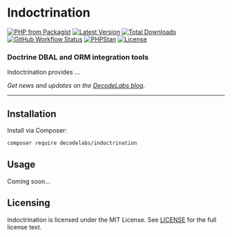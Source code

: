 # Indoctrination

[![PHP from Packagist](https://img.shields.io/packagist/php-v/decodelabs/indoctrination?style=flat)](https://packagist.org/packages/decodelabs/indoctrination)
[![Latest Version](https://img.shields.io/packagist/v/decodelabs/indoctrination.svg?style=flat)](https://packagist.org/packages/decodelabs/indoctrination)
[![Total Downloads](https://img.shields.io/packagist/dt/decodelabs/indoctrination.svg?style=flat)](https://packagist.org/packages/decodelabs/indoctrination)
[![GitHub Workflow Status](https://img.shields.io/github/actions/workflow/status/decodelabs/indoctrination/integrate.yml?branch=develop)](https://github.com/decodelabs/indoctrination/actions/workflows/integrate.yml)
[![PHPStan](https://img.shields.io/badge/PHPStan-enabled-44CC11.svg?longCache=true&style=flat)](https://github.com/phpstan/phpstan)
[![License](https://img.shields.io/packagist/l/decodelabs/indoctrination?style=flat)](https://packagist.org/packages/decodelabs/indoctrination)

### Doctrine DBAL and ORM integration tools

Indoctrination provides ...

_Get news and updates on the [DecodeLabs blog](https://blog.decodelabs.com)._

---

## Installation

Install via Composer:

```bash
composer require decodelabs/indoctrination
```

## Usage

Coming soon...

## Licensing

Indoctrination is licensed under the MIT License. See [LICENSE](./LICENSE) for the full license text.
